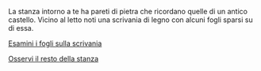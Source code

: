 La stanza intorno a te ha pareti di pietra che ricordano quelle di un antico castello.
Vicino al letto noti una scrivania di legno con alcuni fogli sparsi su di essa.

[Esamini i fogli sulla scrivania](esamina-fogli/esamina-fogli.md)

[Osservi il resto della stanza](controlla-stanza/controlla-stanza.md)

